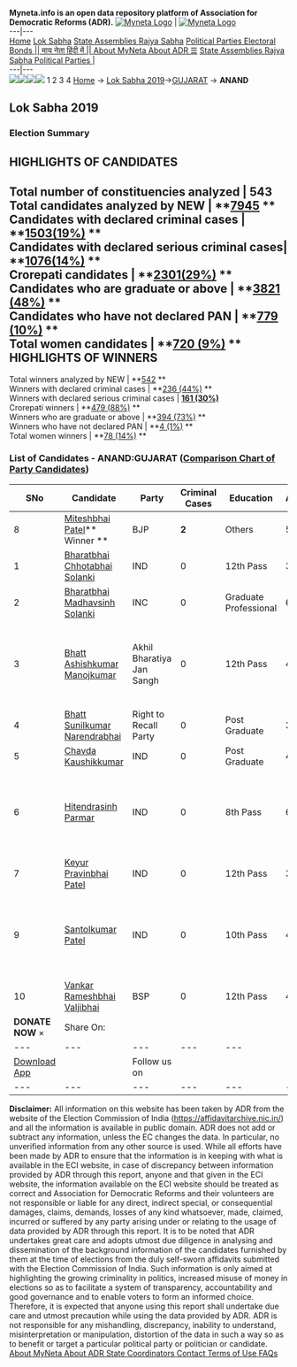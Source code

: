 **Myneta.info is an open data repository platform of Association for Democratic Reforms (ADR).**
[![Myneta Logo](https://www.myneta.info/lib/img/myneta-logo.png)](https://www.myneta.info/) | [![Myneta Logo](https://www.myneta.info/lib/img/adr-logo.png)](https://adrindia.org)  
---|---  
[Home](https://www.myneta.info/) [Lok Sabha](https://www.myneta.info/#ls "Lok Sabha") [ State Assemblies ](https://www.myneta.info/#sa "State Assemblies") [Rajya Sabha](https://www.myneta.info/#rs "Rajya Sabha") [Political Parties ](https://www.myneta.info/party "Political Parties") [ Electoral Bonds ](https://www.myneta.info/electoral_bonds "Electoral Bonds") [ || माय नेता हिंदी में || ](https://translate.google.co.in/translate?prev=hp&hl=en&js=y&u=www.myneta.info&sl=en&tl=hi&history_state0=) [ About MyNeta ](https://adrindia.org/content/about-myneta) [ About ADR ](https://adrindia.org/about-adr/who-we-are) [☰](javascript:void\(0\))
[ State Assemblies ](https://www.myneta.info/#sa "State Assemblies") [ Rajya Sabha ](https://www.myneta.info/#rs "Rajya Sabha") [ Political Parties ](https://www.myneta.info/party "Political Parties")
|   
---|---  
![](https://www.myneta.info/lib/img/banner/banner-1.png)![](https://www.myneta.info/lib/img/banner/banner-2.png)![](https://www.myneta.info/lib/img/banner/banner-3.png)![](https://www.myneta.info/lib/img/banner/banner-4.png)
1  2  3  4 
[Home](https://www.myneta.info/) → [Lok Sabha 2019](https://www.myneta.info/LokSabha2019/)→[GUJARAT](https://www.myneta.info/LokSabha2019/index.php?action=show_constituencies&state_id=39) → **ANAND**
### 
## Lok Sabha 2019
###  Election Summary 
HIGHLIGHTS OF CANDIDATES  
---  
Total number of constituencies analyzed |  543   
Total candidates analyzed by NEW | **[7945](https://www.myneta.info/LokSabha2019/index.php?action=summary&subAction=candidates_analyzed&sort=candidate#summary) **  
Candidates with declared criminal cases | **[1503(19%)](https://www.myneta.info/LokSabha2019/index.php?action=summary&subAction=crime&sort=candidate#summary) **  
Candidates with declared serious criminal cases| **[1076(14%)](https://www.myneta.info/LokSabha2019/index.php?action=summary&subAction=serious_crime&sort=candidate#summary) **  
Crorepati candidates | **[2301(29%)](https://www.myneta.info/LokSabha2019/index.php?action=summary&subAction=crorepati&sort=candidate#summary) **  
Candidates who are graduate or above | **[3821 (48%)](https://www.myneta.info/LokSabha2019/index.php?action=summary&subAction=education&sort=candidate#summary) **  
Candidates who have not declared PAN | **[779 (10%)](https://www.myneta.info/LokSabha2019/index.php?action=summary&subAction=without_pan&sort=candidate#summary) **  
Total women candidates | **[720 (9%)](https://www.myneta.info/LokSabha2019/index.php?action=summary&subAction=women_candidate&sort=candidate#summary) **  
HIGHLIGHTS OF WINNERS  
---  
Total winners analyzed by NEW | **[542](https://www.myneta.info/LokSabha2019/index.php?action=summary&subAction=winner_analyzed&sort=candidate#summary) **  
Winners with declared criminal cases | **[236 (44%)](https://www.myneta.info/LokSabha2019/index.php?action=summary&subAction=winner_crime&sort=candidate#summary) **  
Winners with declared serious criminal cases | **[161 (30%)](https://www.myneta.info/LokSabha2019/index.php?action=summary&subAction=winner_serious_crime&sort=candidate#summary)**  
Crorepati winners | **[479 (88%)](https://www.myneta.info/LokSabha2019/index.php?action=summary&subAction=winner_crorepati&sort=candidate#summary) **  
Winners who are graduate or above | **[394 (73%)](https://www.myneta.info/LokSabha2019/index.php?action=summary&subAction=winner_education&sort=candidate#summary) **  
Winners who have not declared PAN | **[4 (1%)](https://www.myneta.info/LokSabha2019/index.php?action=summary&subAction=winner_without_pan&sort=candidate#summary) **  
Total women winners | **[78 (14%)](https://www.myneta.info/LokSabha2019/index.php?action=summary&subAction=winner_women&sort=candidate#summary) **  
### List of Candidates - ANAND:GUJARAT ([Comparison Chart of Party Candidates](https://www.myneta.info/LokSabha2019/comparisonchart.php?constituency_id=558))
SNo | Candidate| Party| Criminal Cases| Education| Age| Total Assets| Liabilities  
---|---|---|---|---|---|---|---  
8  | [Miteshbhai Patel](https://www.myneta.info/LokSabha2019/candidate.php?candidate_id=7686)** Winner ** | BJP | **2** | Others| 54 | Rs 7,70,43,053 ~ 7 Crore+ | Rs 78,10,840 ~ 78 Lacs+  
1  | [Bharatbhai Chhotabhai Solanki](https://www.myneta.info/LokSabha2019/candidate.php?candidate_id=8977) | IND | 0 | 12th Pass| 38 | Rs 3,51,827 ~ 3 Lacs+ | Rs 2,15,000 ~ 2 Lacs+  
2  | [Bharatbhai Madhavsinh Solanki](https://www.myneta.info/LokSabha2019/candidate.php?candidate_id=8504) | INC | 0 | Graduate Professional| 65 | Rs 5,44,90,955 ~ 5 Crore+ | Rs 19,34,855 ~ 19 Lacs+  
3  | [Bhatt Ashishkumar Manojkumar](https://www.myneta.info/LokSabha2019/candidate.php?candidate_id=8980) | Akhil Bharatiya Jan Sangh | 0 | 12th Pass| 42 | ![](https://myneta.info/image_v2.php?myneta_folder=LokSabha2019&candidate_id=8980&col=ta) | ![](https://myneta.info/image_v2.php?myneta_folder=LokSabha2019&candidate_id=8980&col=lia)  
4  | [Bhatt Sunilkumar Narendrabhai](https://www.myneta.info/LokSabha2019/candidate.php?candidate_id=8979) | Right to Recall Party | 0 | Post Graduate| 38 | Rs 25,05,720 ~ 25 Lacs+ | Rs 0 ~   
5  | [Chavda Kaushikkumar](https://www.myneta.info/LokSabha2019/candidate.php?candidate_id=8976) | IND | 0 | Post Graduate| 45 | Rs 1,16,46,000 ~ 1 Crore+ | Rs 1,00,000 ~ 1 Lacs+  
6  | [Hitendrasinh Parmar](https://www.myneta.info/LokSabha2019/candidate.php?candidate_id=8978) | IND | 0 | 8th Pass| 63 | ![](https://myneta.info/image_v2.php?myneta_folder=LokSabha2019&candidate_id=8978&col=ta) | ![](https://myneta.info/image_v2.php?myneta_folder=LokSabha2019&candidate_id=8978&col=lia)  
7  | [Keyur Pravinbhai Patel](https://www.myneta.info/LokSabha2019/candidate.php?candidate_id=8981) | IND | 0 | 12th Pass| 39 | Rs 22,04,103 ~ 22 Lacs+ | Rs 2,72,010 ~ 2 Lacs+  
9  | [Santolkumar Patel](https://www.myneta.info/LokSabha2019/candidate.php?candidate_id=8983) | IND | 0 | 10th Pass| 40 | ![](https://myneta.info/image_v2.php?myneta_folder=LokSabha2019&candidate_id=8983&col=ta) | ![](https://myneta.info/image_v2.php?myneta_folder=LokSabha2019&candidate_id=8983&col=lia)  
10  | [Vankar Rameshbhai Valjibhai](https://www.myneta.info/LokSabha2019/candidate.php?candidate_id=7998) | BSP | 0 | 12th Pass| 45 | Rs 25,000 ~ 25 Thou+ | Rs 0 ~   
|  **DONATE NOW** × |  Share On:  | [](https://api.whatsapp.com/send?text=https%3A%2F%2Fmyneta.info%2Fpunjab2022%2Findex.php%3Faction%3Dshow_constituencies%26state_id%3D19) | [](https://www.facebook.com/sharer/sharer.php?u=https%3A%2F%2Fmyneta.info%2Fpunjab2022%2Findex.php%3Faction%3Dshow_constituencies%26state_id%3D19) | [](https://twitter.com/share?url=https%3A%2F%2Fmyneta.info%2Fpunjab2022%2Findex.php%3Faction%3Dshow_constituencies%26state_id%3D19)  
---|---|---|---|---  
| [ Download App ](https://play.google.com/store/apps/details?id=com.webrosoft.myneta1&pcampaignid=pcampaignidMKT-Other-global-all-co-prtnr-py-PartBadge-Mar2515-1) | [](https://play.google.com/store/apps/details?id=com.webrosoft.myneta1&pcampaignid=pcampaignidMKT-Other-global-all-co-prtnr-py-PartBadge-Mar2515-1) |  Follow us on  | [](https://www.facebook.com/adrindia.org/) | [](https://twitter.com/adrspeaks) | [](https://groups.google.com/g/national-election-watch?hl=en&pli=1) | [](https://www.instagram.com/adrspeaks/) | [](https://www.youtube.com/user/adrspeaks) | [](https://sharechat.com/profile/adrspeaks)  
---|---|---|---|---|---|---|---|---  
**Disclaimer:** All information on this website has been taken by ADR from the website of the Election Commission of India (https://affidavitarchive.nic.in/) and all the information is available in public domain. ADR does not add or subtract any information, unless the EC changes the data. In particular, no unverified information from any other source is used. While all efforts have been made by ADR to ensure that the information is in keeping with what is available in the ECI website, in case of discrepancy between information provided by ADR through this report, anyone and that given in the ECI website, the information available on the ECI website should be treated as correct and Association for Democratic Reforms and their volunteers are not responsible or liable for any direct, indirect special, or consequential damages, claims, demands, losses of any kind whatsoever, made, claimed, incurred or suffered by any party arising under or relating to the usage of data provided by ADR through this report. It is to be noted that ADR undertakes great care and adopts utmost due diligence in analysing and dissemination of the background information of the candidates furnished by them at the time of elections from the duly self-sworn affidavits submitted with the Election Commission of India. Such information is only aimed at highlighting the growing criminality in politics, increased misuse of money in elections so as to facilitate a system of transparency, accountability and good governance and to enable voters to form an informed choice. Therefore, it is expected that anyone using this report shall undertake due care and utmost precaution while using the data provided by ADR. ADR is not responsible for any mishandling, discrepancy, inability to understand, misinterpretation or manipulation, distortion of the data in such a way so as to benefit or target a particular political party or politician or candidate. 
[ About MyNeta ](https://adrindia.org/content/about-myneta) [ About ADR ](https://adrindia.org/about-adr/who-we-are) [ State Coordinators ](https://adrindia.org/about-adr/state-coordinators) [ Contact ](https://adrindia.org/contact-us) [ Terms of Use ](https://adrindia.org/content/adr-terms-use) [ FAQs ](https://adrindia.org/content/faqs)
